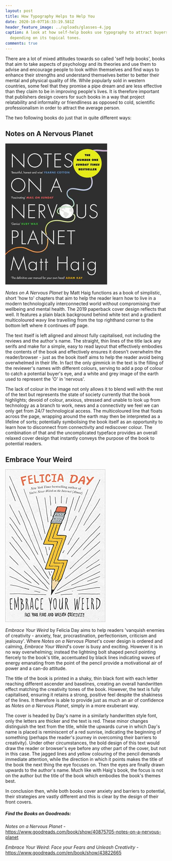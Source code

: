 ```yaml
---
layout: post
title: How Typography Helps to Help You
date: 2020-10-07T16:33:19.581Z
header_feature_image: ../uploads/glasses-4.jpg
caption: A look at how self-help books use typography to attract buyers
  depending on its topical tones.
comments: true
---
```

There are a lot of mixed attitudes towards so called 'self help books', books that aim to take aspects of psychology and its theories and use them to advise and encourage people to look within themselves and find ways to enhance their strengths and understand themselves better to better their mental and physical quality of life. While popularly sold in western countries, some feel that they promise a pipe dream and are less effective than they claim to be in improving people's lives. It is therefore important that publishers design covers for such books in a way that project relatability and informality or friendliness as opposed to cold, scientific professionalism in order to attract the average person.

The two following books do just that in quite different ways:

## Notes on A Nervous Planet

![](../uploads/notes-on-a-nervous-planet.jpg "Notes on a Nervous Planet")

*Notes on A Nervous Planet* by Matt Haig functions as a book of simplistic, short 'how to' chapters that aim to help the reader learn how to live in a modern technologically interconnected world without compromising their wellbeing and mental health. The 2019 paperback cover design reflects that well. It features a plain black background behind white text and a gradient multicoloured wavy line travelling from the top righthand corner to the bottom left where it continues off page. 

The text itself is left aligned and almost fully capitalised, not including the reviews and the author's name. The straight, thin lines of the title lack any serifs and make for a simple, easy to read layout that effectively embodies the contents of the book and effectively ensures it doesn't overwhelm the reader/browser - just as the book itself aims to help the reader avoid being overwhelmed in their life. In fact the only gimmick in the text is the filling of the reviewer's names with different colours, serving to add a pop of colour to catch a potential buyer's eye, and a white and grey image of the earth used to represent the 'O' in 'nervous'.

The lack of colour in the image not only allows it to blend well with the rest of the text but represents the state of society currently that the book highlights; devoid of colour, anxious, stressed and unable to look up from technology as a branch to work, news and a connectivity we feel we can only get from 24/7 technological access. The multicoloured line that floats across the page, wrapping around the earth may then be interpreted as a lifeline of sorts; potentially symbolising the book itself as an opportunity to learn how to disconnect from connectivity and rediscover colour. The combination of that and the uncomplicated typeface provides an overall relaxed cover design that instantly conveys the purpose of the book to potential readers.

## Embrace Your Weird

![](../uploads/embrace-your-weird.jpg "Embrace Your Weird")

*Embrace Your Weird* by Felicia Day aims to help readers 'vanquish enemies of creativity - anxiety, fear, procrastination, perfectionism, criticism and jealousy'. Where *Notes on a Nervous Planet*'s cover design is ordered and calming, *Embrace Your Weird*'s cover is busy and exciting. However it is in no way overwhelming; instead the lightning bolt shaped pencil pointing fiercely to the book's title, accentuated by black lines indicating waves of energy emanating from the point of the pencil provide a motivational air of power and a can-do attitude. 

The title of the book is printed in a shaky, thin black font with each letter reaching different ascender and baselines, creating an overall handwritten effect matching the creativity tones of the book. However, the text is fully capitalised, ensuring it retains a strong, positive feel despite the shakiness of the lines. It therefore is able to provide just as much an air of confidence as *Notes on a Nervous Planet*, simply in a more exuberant way.

The cover is headed by Day's name in a similarly handwritten style font, only the letters are thicker and the text is red. These minor changes distinguish the text from the title, while the upwards curve in which Day's name is placed is reminiscent of a red sunrise, indicating the beginning of something (perhaps the reader's journey in overcoming their barriers to creativity). Under other circumstances, the bold design of this text would draw the reader or browser's eye before any other part of the cover, but not in this case. The jagged lines and yellow colouring of the pencil demands immediate attention, while the direction in which it points makes the title of the book the next thing the eye focuses on. Then the eyes are finally drawn upwards to the author's name. Much like with Haig's book, the focus is not on the author but the title of the book which embodies the book's themes best.

In conclusion then, while both books cover anxiety and barriers to potential, their strategies are vastly different and this is clear by the design of their front covers.

##### Find the Books on Goodreads:

*Notes on a Nervous Planet -* [](https://www.goodreads.com/book/show/40875705-notes-on-a-nervous-planet)<https://www.goodreads.com/book/show/40875705-notes-on-a-nervous-planet> 

*Embrace Your Weird: Face your Fears and Unleash Creativity -* <https://www.goodreads.com/en/book/show/43822665>